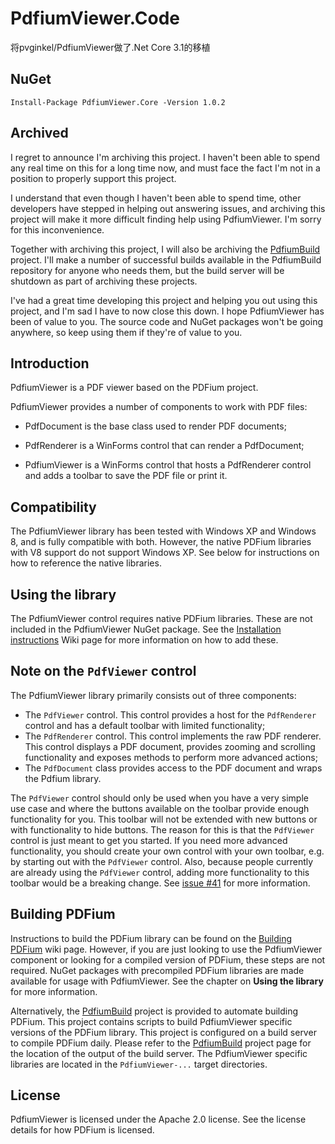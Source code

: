 # PdfiumViewer.Code

将pvginkel/PdfiumViewer做了.Net Core 3.1的移植

## NuGet
```
Install-Package PdfiumViewer.Core -Version 1.0.2
```

## Archived

I regret to announce I'm archiving this project. I haven't been able to spend any real time on this for a long time now, and must face the fact I'm not in a position to properly support this project.

I understand that even though I haven't been able to spend time, other developers have stepped in helping out answering issues, and archiving this project will make it more difficult finding help using PdfiumViewer. I'm sorry for this inconvenience.

Together with archiving this project, I will also be archiving the [PdfiumBuild](https://github.com/pvginkel/PdfiumBuild) project. I'll make a number of successful builds available in the PdfiumBuild repository for anyone who needs them, but the build server will be shutdown as part of archiving these projects.

I've had a great time developing this project and helping you out using this project, and I'm sad I have to now close this down. I hope PdfiumViewer has been of value to you. The source code and NuGet packages won't be going anywhere, so keep using them if they're of value to you.

## Introduction

PdfiumViewer is a PDF viewer based on the PDFium project.

PdfiumViewer provides a number of components to work with PDF files:

* PdfDocument is the base class used to render PDF documents;

* PdfRenderer is a WinForms control that can render a PdfDocument;

* PdfiumViewer is a WinForms control that hosts a PdfRenderer control and
  adds a toolbar to save the PDF file or print it.

## Compatibility

The PdfiumViewer library has been tested with Windows XP and Windows 8, and
is fully compatible with both. However, the native PDFium libraries with V8
support do not support Windows XP. See below for instructions on how to
reference the native libraries.

## Using the library

The PdfiumViewer control requires native PDFium libraries. These are not included
in the PdfiumViewer NuGet package. See the [Installation instructions](https://github.com/pvginkel/PdfiumViewer/wiki/Installation-instructions)
Wiki page for more information on how to add these.

## Note on the `PdfViewer` control

The PdfiumViewer library primarily consists out of three components:

* The `PdfViewer` control. This control provides a host for the `PdfRenderer`
  control and has a default toolbar with limited functionality;
* The `PdfRenderer` control. This control implements the raw PDF renderer.
  This control displays a PDF document, provides zooming and scrolling
  functionality and exposes methods to perform more advanced actions;
* The `PdfDocument` class provides access to the PDF document and wraps
  the Pdfium library.

The `PdfViewer` control should only be used when you have a very simple use
case and where the buttons available on the toolbar provide enough functionality
for you. This toolbar will not be extended with new buttons or with functionality
to hide buttons. The reason for this is that the `PdfViewer` control is just
meant to get you started. If you need more advanced functionality, you should
create your own control with your own toolbar, e.g. by starting out with
the `PdfViewer` control. Also, because people currently are already using the
`PdfViewer` control, adding more functionality to this toolbar would be
a breaking change. See [issue #41](https://github.com/pvginkel/PdfiumViewer/issues/41)
for more information.

## Building PDFium

Instructions to build the PDFium library can be found on the [Building PDFium](https://github.com/pvginkel/PdfiumViewer/wiki/Building-PDFium)
wiki page. However, if you are just looking to use the PdfiumViewer component
or looking for a compiled version of PDFium, these steps are not required.
NuGet packages with precompiled PDFium libraries are made available for
usage with PdfiumViewer. See the chapter on **Using the library** for more
information.

Alternatively, the [PdfiumBuild](https://github.com/pvginkel/PdfiumBuild) project
is provided to automate building PDFium. This project contains scripts to
build PdfiumViewer specific versions of the PDFium library. This project
is configured on a build server to compile PDFium daily. Please refer to
the [PdfiumBuild](https://github.com/pvginkel/PdfiumBuild) project page
for the location of the output of the build server. The PdfiumViewer specific
libraries are located in the `PdfiumViewer-...` target directories.

## License

PdfiumViewer is licensed under the Apache 2.0 license. See the license details for how PDFium is licensed.
